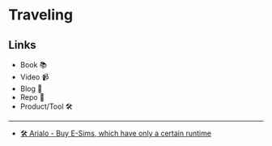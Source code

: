 # Traveling

## Links

- Book 📚
- Video 📹
- Blog 📝
- Repo 🐙
- Product/Tool 🛠️

---

- [🛠️ Arialo - Buy E-Sims, which have only a certain runtime](https://www.airalo.com/de/portugal-esim)

